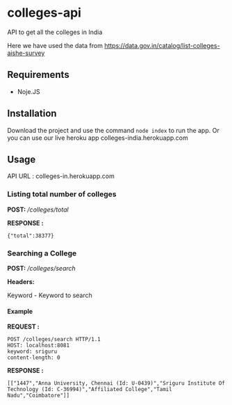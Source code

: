# colleges-api
API to get all the colleges in India

Here we have used the data from https://data.gov.in/catalog/list-colleges-aishe-survey 

## Requirements

* Noje.JS

## Installation

Download the project and use the command ``node index`` to run the app. Or you can use our live heroku app colleges-india.herokuapp.com

## Usage

API URL : colleges-in.herokuapp.com

### Listing total number of colleges

**POST:** */colleges/total*

**RESPONSE :**

``{"total":38377}``

### Searching a College

**POST:** */colleges/search*

**Headers:** 

Keyword - Keyword to search

#### Example

**REQUEST :**
```
POST /colleges/search HTTP/1.1
HOST: localhost:8081
keyword: sriguru
content-length: 0
 ```

**RESPONSE :**

```[["1447","Anna University, Chennai (Id: U-0439)","Sriguru Institute Of Technology (Id: C-36994)","Affiliated College","Tamil Nadu","Coimbatore"]]```



